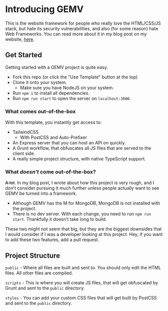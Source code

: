 # Introducing GEMV

This is the website framework for people who really love the HTML/CSS/JS stack, but hate its security vulnerabilities, and also (for some reason) hate Web Frameworks. You can read more about it in my blog post on my website, [here](https://mosallaei.me/posts/introducting-gemv/).

## Get Started

Getting started with a GEMV project is quite easy. 

- Fork this repo (or click the "Use Template" button at the top)
- Clone it onto your system.
  - Make sure you have NodeJS on your system.
- Run `npm i` to install all dependencies.
- Run `npm run start` to open the server on `localhost:3000`.

### What comes out-of-the-box

With this template, you instantly get access to:

- TailwindCSS
  - With PostCSS and Auto-Prefixer
- An Express server that you can host an API on quickly.
- A Grunt workflow, that obfuscates all JS files that are served to the client side.
- A really simple project structure, with native TypeScript support.

### What *doesn't* come out-of-the-box?

~~A lot~~. In my blog post, I wrote about how this project is very rough, and I don't consider pursuing it much further unless people actually want to see GEMV be turned into a framework. 

- Although GEMV has the M for MongoDB, MongoDB is not installed with the project.
- There is no dev server. With each change, you need to run `npm run start`. Thankfully it doesn't take long to build.

These two might not seem that big, but they are the biggest downsides that I would consider if I was a developer looking at this project. Hey, if you want to add these two features, add a pull request. 

## Project Structure

`public` - Where all files are built and sent to. You should only edit the HTML files. All other files are compiled. 

`scripts` - This is where you will create JS files, that will get obfuscated by Grunt and sent to the `public` directory.

`styles` - You can add your custom CSS files that will get built by PostCSS and sent to the `public` directory.
